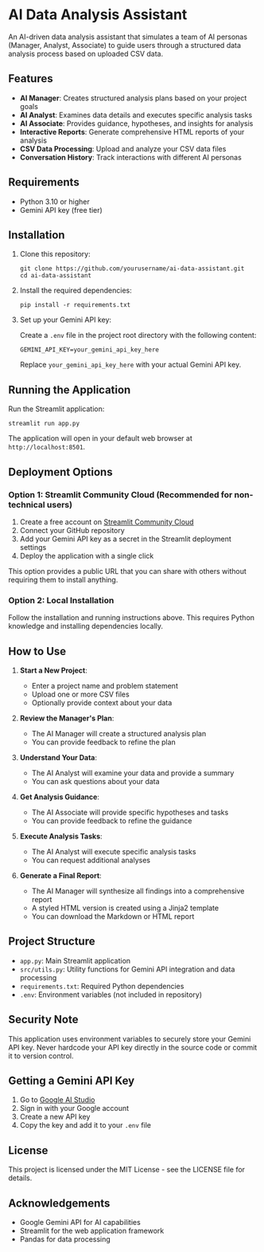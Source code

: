 # AI Data Analysis Assistant

An AI-driven data analysis assistant that simulates a team of AI personas (Manager, Analyst, Associate) to guide users through a structured data analysis process based on uploaded CSV data.

## Features

- **AI Manager**: Creates structured analysis plans based on your project goals
- **AI Analyst**: Examines data details and executes specific analysis tasks
- **AI Associate**: Provides guidance, hypotheses, and insights for analysis
- **Interactive Reports**: Generate comprehensive HTML reports of your analysis
- **CSV Data Processing**: Upload and analyze your CSV data files
- **Conversation History**: Track interactions with different AI personas

## Requirements

- Python 3.10 or higher
- Gemini API key (free tier)

## Installation

1. Clone this repository:
   ```
   git clone https://github.com/yourusername/ai-data-assistant.git
   cd ai-data-assistant
   ```

2. Install the required dependencies:
   ```
   pip install -r requirements.txt
   ```

3. Set up your Gemini API key:
   
   Create a `.env` file in the project root directory with the following content:
   ```
   GEMINI_API_KEY=your_gemini_api_key_here
   ```
   
   Replace `your_gemini_api_key_here` with your actual Gemini API key.

## Running the Application

Run the Streamlit application:
```
streamlit run app.py
```

The application will open in your default web browser at `http://localhost:8501`.

## Deployment Options

### Option 1: Streamlit Community Cloud (Recommended for non-technical users)

1. Create a free account on [Streamlit Community Cloud](https://streamlit.io/cloud)
2. Connect your GitHub repository
3. Add your Gemini API key as a secret in the Streamlit deployment settings
4. Deploy the application with a single click

This option provides a public URL that you can share with others without requiring them to install anything.

### Option 2: Local Installation

Follow the installation and running instructions above. This requires Python knowledge and installing dependencies locally.

## How to Use

1. **Start a New Project**:
   - Enter a project name and problem statement
   - Upload one or more CSV files
   - Optionally provide context about your data

2. **Review the Manager's Plan**:
   - The AI Manager will create a structured analysis plan
   - You can provide feedback to refine the plan

3. **Understand Your Data**:
   - The AI Analyst will examine your data and provide a summary
   - You can ask questions about your data

4. **Get Analysis Guidance**:
   - The AI Associate will provide specific hypotheses and tasks
   - You can provide feedback to refine the guidance

5. **Execute Analysis Tasks**:
   - The AI Analyst will execute specific analysis tasks
   - You can request additional analyses

6. **Generate a Final Report**:
   - The AI Manager will synthesize all findings into a comprehensive report
   - A styled HTML version is created using a Jinja2 template
   - You can download the Markdown or HTML report

## Project Structure

- `app.py`: Main Streamlit application
- `src/utils.py`: Utility functions for Gemini API integration and data processing
- `requirements.txt`: Required Python dependencies
- `.env`: Environment variables (not included in repository)

## Security Note

This application uses environment variables to securely store your Gemini API key. Never hardcode your API key directly in the source code or commit it to version control.

## Getting a Gemini API Key

1. Go to [Google AI Studio](https://makersuite.google.com/app/apikey)
2. Sign in with your Google account
3. Create a new API key
4. Copy the key and add it to your `.env` file

## License

This project is licensed under the MIT License - see the LICENSE file for details.

## Acknowledgements

- Google Gemini API for AI capabilities
- Streamlit for the web application framework
- Pandas for data processing
